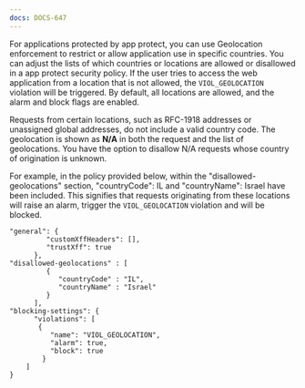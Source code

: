 ```yaml
---
docs: DOCS-647
---
```

For applications protected by app protect, you can use Geolocation enforcement to restrict or allow application use in specific countries. You can adjust the lists of which countries or locations are allowed or disallowed in a app protect security policy. If the user tries to access the web application from a location that is not allowed, the `VIOL_GEOLOCATION` violation will be triggered. By default, all locations are allowed, and the alarm and block flags are enabled.

Requests from certain locations, such as RFC-1918 addresses or unassigned global addresses, do not include a valid country code. The geolocation is shown as **N/A** in both the request and the list of geolocations. You have the option to disallow N/A requests whose country of origination is unknown.

For example, in the policy provided below, within the "disallowed-geolocations" section, "countryCode": IL and "countryName": Israel have been included.  This signifies that requests originating from these locations will raise an alarm, trigger the `VIOL_GEOLOCATION` violation and will be blocked.


```shell
"general": {
         "customXffHeaders": [],
         "trustXff": true
      },
"disallowed-geolocations" : [
         {
            "countryCode" : "IL",
            "countryName" : "Israel"
         }
      ],
"blocking-settings": {
      "violations": [
       {
          "name": "VIOL_GEOLOCATION",
          "alarm": true,
          "block": true
        }
    ]
}

```